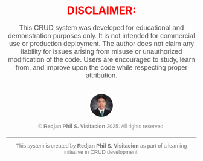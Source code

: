 <h1 align="center">
  <span style="color: red; font-weight: bold;">DISCLAIMER:</span>
</h1>

<p align="center" style="font-size: 18px; font-family: Arial, sans-serif; color: #555;">
  This CRUD system was developed for educational and demonstration purposes only. It is not intended for commercial use or production deployment. 
  The author does not claim any liability for issues arising from misuse or unauthorized modification of the code. 
  Users are encouraged to study, learn from, and improve upon the code while respecting proper attribution.
</p>

<!-- Logo Image -->
<div align="center">
  <img src="img/profile.png" alt="use data to see photos" style="width: 60px; height: 60px; object-fit: contain; margin-top: 20px;">
</div>

<!-- Footer -->
<p align="center" style="font-size: 14px; color: #888; font-family: Arial, sans-serif;">
  &copy; <strong>Redjan Phil S. Visitacion</strong> 2025. All rights reserved.
</p>

<hr style="border: 0; border-top: 1px solid #ccc; margin-top: 20px;">

<p align="center" style="font-size: 14px; color: #777; font-family: Arial, sans-serif;">
  This system is created by <strong>Redjan Phil S. Visitacion</strong> as part of a learning initiative in CRUD development.
</p>
